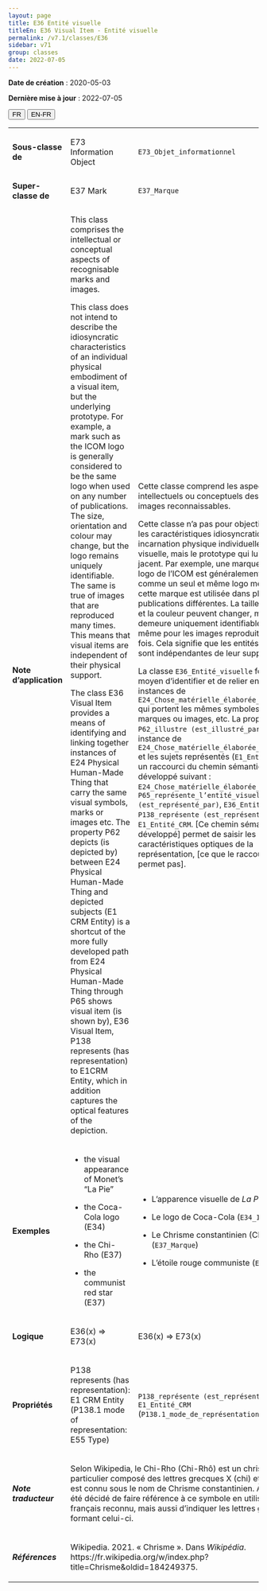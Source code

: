 ```yaml
---
layout: page
title: E36 Entité visuelle
titleEn: E36 Visual Item - Entité visuelle
permalink: /v7.1/classes/E36
sidebar: v71
group: classes
date: 2022-07-05
---
```


**Date de création** : 2020-05-03

**Dernière mise à jour** : 2022-07-05

<div class="lang-buttons">
  <button id="fr" class="activate">FR</button>
  <button id="en-fr">EN-FR</button>
</div>

<table>
				<tbody>
				<tr>
					<td><strong>Sous-classe de</strong></td>
					<td class="en"><p>E73 Information Object</p>
							</td>
						<td><p><code class="language-plaintext highlighter-rouge">E73_Objet_informationnel</code></p>
							</td>
						</tr>
					<tr>
					<td><strong>Super-classe de</strong></td>
					<td class="en"><p>E37 Mark</p>
							</td>
						<td><p><code class="language-plaintext highlighter-rouge">E37_Marque</code></p>
							</td>
						</tr>
					<tr>
					<td><strong>Note d’application</strong></td>
					<td class="en"><p>This class comprises the intellectual or conceptual aspects of recognisable marks and images. </p>
							<p>This class does not intend to describe the idiosyncratic characteristics of an individual physical embodiment of a visual item, but the underlying prototype. For example, a mark such as the ICOM logo is generally considered to be the same logo when used on any number of publications. The size, orientation and colour may change, but the logo remains uniquely identifiable. The same is true of images that are reproduced many times. This means that visual items are independent of their physical support. </p>
							<p>The class E36 Visual Item provides a means of identifying and linking together instances of E24 Physical Human-Made Thing that carry the same visual symbols, marks or images etc. The property P62 depicts (is depicted by) between E24 Physical Human-Made Thing and depicted subjects (E1 CRM Entity) is a shortcut of the more fully developed path from E24 Physical Human-Made Thing through P65 shows visual item (is shown by), E36 Visual Item, P138 represents (has representation) to E1CRM Entity, which in addition captures the optical features of the depiction. </p>
							</td>
						<td><p>Cette classe comprend les aspects intellectuels ou conceptuels des marques et images reconnaissables.</p>
							<p></p>
							<p>Cette classe n’a pas pour objectif de décrire les caractéristiques idiosyncratiques d’une incarnation physique individuelle d’une entité visuelle, mais le prototype qui lui est sous-jacent. Par exemple, une marque telle que le logo de l’ICOM est généralement considérée comme un seul et même logo même lorsque cette marque est utilisée dans plusieurs publications différentes. La taille, l’orientation et la couleur peuvent changer, mais le logo demeure uniquement identifiable. Il en est de même pour les images reproduites plusieurs fois. Cela signifie que les entités visuelles sont indépendantes de leur support physique.</p>
							<p></p>
							<p>La classe <code class="language-plaintext highlighter-rouge">E36_Entité_visuelle</code> fournit un moyen d’identifier et de relier entre elles des instances de <code class="language-plaintext highlighter-rouge">E24_Chose_matérielle_élaborée_par_l’humain</code> qui portent les mêmes symboles visuels, marques ou images, etc. La propriété <code class="language-plaintext highlighter-rouge">P62_illustre (est_illustré_par)</code> entre une instance de <code class="language-plaintext highlighter-rouge">E24_Chose_matérielle_élaborée_par_l’humain</code> et les sujets représentés (<code class="language-plaintext highlighter-rouge">E1_Entité_CRM</code>) est un raccourci du chemin sémantique plus développé suivant : <code class="language-plaintext highlighter-rouge">E24_Chose_matérielle_élaborée_par_l’humain</code>, <code class="language-plaintext highlighter-rouge">P65_représente_l’entité_visuelle (est_représenté_par)</code>, <code class="language-plaintext highlighter-rouge">E36_Entité_visuelle</code>, <code class="language-plaintext highlighter-rouge">P138_représente (est_représenté_par)</code>, <code class="language-plaintext highlighter-rouge">E1_Entité_CRM</code>. [Ce chemin sémantique développé] permet de saisir les caractéristiques optiques de la représentation, [ce que le raccourci ne permet pas].</p>
							</td>
						</tr>
					<tr>
					<td><strong>Exemples</strong></td>
					<td class="en"><ul><li><p>the visual appearance of Monet’s “La Pie”  </p>
							</li>
									<li><p>the Coca-Cola logo (E34) </p>
							</li>
										<li><p>the Chi-Rho (E37)  </p>
							</li>
										<li><p>the communist red star (E37) </p>
							</li></ul>
										</td>
						<td><ul><li><p>L’apparence visuelle de<em> La Pie</em> de Monet</p>
							</li>
									<li><p>Le logo de Coca-Cola (<code class="language-plaintext highlighter-rouge">E34_Inscription</code>)</p>
							</li>
										<li><p>Le Chrisme constantinien (Chi-Rhô) (<code class="language-plaintext highlighter-rouge">E37_Marque</code>)</p>
							</li>
										<li><p>L’étoile rouge communiste (<code class="language-plaintext highlighter-rouge">E37_Marque</code>)</p>
							</li></ul>
										</td>
						</tr>
					<tr>
					<td><strong>Logique</strong></td>
					<td class="en"><p>E36(x) ⇒ E73(x) </p>
							</td>
						<td><p>E36(x) ⇒ E73(x) </p>
							</td>
						</tr>
					<tr>
					<td><strong>Propriétés</strong></td>
					<td class="en"><p>P138 represents (has representation): E1 CRM Entity (P138.1 mode of representation: E55 Type) </p>
							</td>
						<td><p><code class="language-plaintext highlighter-rouge">P138_représente (est_représenté_par)</code>: <code class="language-plaintext highlighter-rouge">E1_Entité_CRM</code> (<code class="language-plaintext highlighter-rouge">P138.1_mode_de_représentation</code>: <code class="language-plaintext highlighter-rouge">E55_Type</code>)</p>
							</td>
						</tr>
					<tr>
					<td><strong><em>Note traducteur</em></strong></td>
					<td colspan="2"><p>Selon Wikipedia, le Chi-Rho (Chi-Rhô) est un chrisme particulier composé des lettres grecques X (chi) et P (rhô) qui est connu sous le nom de Chrisme constantinien. À ce titre, il a été décidé de faire référence à ce symbole en utilisant le terme français reconnu, mais aussi d’indiquer les lettres grecques formant celui-ci.</p>
							</td>
						</tr>
					<tr>
					<td><strong><em>Références</em></strong></td>
					<td colspan="2"><p>Wikipedia. 2021. « Chrisme ». Dans <em>Wikipédia</em>. https://fr.wikipedia.org/w/index.php?title=Chrisme&oldid=184249375.</p>
							</td>
						</tr>
					</tbody>
				</table>
				